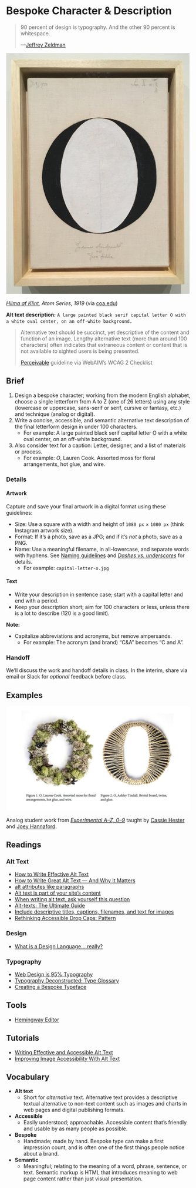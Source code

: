 # Bespoke Character & Description

> 90 percent of design is typography. And the other 90 percent is whitespace.
>
> —[Jeffrey Zeldman](https://twitter.com/zeldman/status/679727437198929921)

![A large painted black serif capital letter O with a white oval center, on an off-white background.](./img/01-klint-atom-series.jpg)

<cite>[Hilma af Klint](https://www.hilmaafklint.se/en/), Atom Series, 1919</cite> (via [coa.edu](https://www.coa.edu/live/profiles/1107-catherine-clinger/templates/details/faculty.php))

**Alt text description:** `A large painted black serif capital letter O with a white oval center, on an off-white background.`

> Alternative text should be succinct, yet descriptive of the content and function of an image. Lengthy alternative text (more than around 100 characters) often indicates that extraneous content or content that is not available to sighted users is being presented.
>
> [Perceivable](https://webaim.org/standards/wcag/checklist#perceivable) guideline via WebAIM’s WCAG 2 Checklist

## Brief

1. Design a bespoke character; working from the modern English alphabet, choose a single letterform from A to Z (one of 26 letters) using any style (lowercase or uppercase, sans-serif or serif, cursive or fantasy, etc.) and technique (analog or digital).
2. Write a concise, accessible, and semantic alternative text description of the final letterform design in under 100 characters.
    - For example: A large painted black serif capital letter O with a white oval center, on an off-white background.
3. Also consider text for a caption: Letter, designer, and a list of materials or process.
    - For example: *O*, Lauren Cook. Assorted moss for floral arrangements, hot glue, and wire.

### Details

#### Artwork

Capture and save your final artwork in a digital format using these guidelines:

- Size: Use a square with a width and height of `1080 px` × `1080 px` (think Instagram artwork size).
- Format: If it’s a photo, save as a JPG; and if it’s *not* a photo, save as a PNG.
- Name: Use a meaningful filename, in all-lowercase, and separate words with hyphens. See [Naming guidelines](https://developers.google.com/style/filenames) and <cite>[Dashes vs. underscores](https://www.mattcutts.com/blog/dashes-vs-underscores/)</cite> for details.
  - For example: `capital-letter-o.jpg`

#### Text

- Write your description in sentence case; start with a capital letter and end with a period.
- Keep your description short; aim for 100 characters or less, unless there is a lot to describe (120 is a good limit).

**Note:**

- Capitalize abbreviations and acronyms, but remove ampersands.
  - For example: The acronym (and brand) “C&A” becomes “C and A”.

### Handoff

We’ll discuss the work and handoff details in class. In the interim, share via email or Slack for *optional* feedback before class.

## Examples

![](./img/01-play-instinct-letterforms.jpg)

Analog student work from <cite>[Experimental A–Z, 0–9](https://educators.aiga.org/wp-content/uploads/2013/12/hester)</cite> taught by [Cassie Hester](https://experimentaltypography.com/) and [Joey Hannaford](http://www.joeyhannaford.com).

## Readings

### Alt Text

- [How to Write Effective Alt Text](https://www.3playmedia.com/2019/12/27/alt-text-marketing/)
- [How to Write Great Alt Text — And Why It Matters](https://aceseditors.org/news/2020/how-to-write-great-alt-text-and-why-it-matters)
- [alt attributes like paragraphs](https://daverupert.com/2020/09/alt-attributes-like-paragraphs/)
- [Alt text is part of your site’s content](https://www.centercentre.com/2016/06/30/2016-06-30-alt-text-is-part-of-your-sites-content/)
- [When writing alt text, ask yourself this question](https://www.centercentre.com/2016/06/09/2016-06-09-when-writing-alt-text-ask-yourself-this-question/)
- [Alt-texts: The Ultimate Guide](https://axesslab.com/alt-texts/)
- [Include descriptive titles, captions, filenames, and text for images](https://support.google.com/webmasters/answer/114016?hl=en#descriptive-titles-captions-filenames)
- [Rethinking Accessible Drop Caps: Pattern](https://justingagne.design/words/rethinking-accessible-drop-caps/#pattern)

### Design

- [What is a Design Language… really?](https://medium.com/thinking-design/what-is-a-design-language-really-cd1ef87be793)

### Typography

- [Web Design is 95% Typography](https://ia.net/topics/the-web-is-all-about-typography-period)
- [Typography Deconstructed: Type Glossary](https://typedecon.com/blogs/type-glossary)
- [Creating a
Bespoke Typeface](https://raggededge.com/opinion/bespoke-typefaces-a-guide/)

## Tools

- [Hemingway Editor](http://www.hemingwayapp.com)

## Tutorials

- [Writing Effective and Accessible Alt Text](https://thegymnasium.com/take5/writing-effective-and-accessible-alt-text)
- [Improving Image Accessibility With Alt Text](https://thegymnasium.com/take5/improving-image-accessibility-with-alt-text)

## Vocabulary

- **Alt text**
  - Short for *alternative* text. Alternative text provides a descriptive textual alternative to non-text content such as images and charts in web pages and digital publishing formats.
- **Accessible**
  - Easily understood; approachable. Accessible content that’s friendly and usable by as many people as possible.
- **Bespoke**
  - Handmade; made by hand. Bespoke type can make a first impression count, and is often one of the first things people notice about a brand.
- **Semantic**
  - Meaningful; relating to the meaning of a word, phrase, sentence, or text. Semantic markup is HTML that introduces meaning to web page content rather than just visual presentation.

